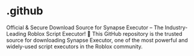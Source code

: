 # .github
Official &amp; Secure Download Source for Synapse Executor – The Industry-Leading Roblox Script Executor! 🚀 This GitHub repository is the trusted source for downloading Synapse Executor, one of the most powerful and widely-used script executors in the Roblox community.

